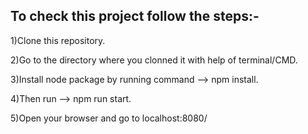 ## To check this project follow the steps:-
  1)Clone this repository.
  
  2)Go to the directory where you clonned it with help of terminal/CMD.
  
  3)Install node package by running command -->   npm install.
  
  4)Then run -->   npm run start.
  
  5)Open your browser and go to localhost:8080/
  

